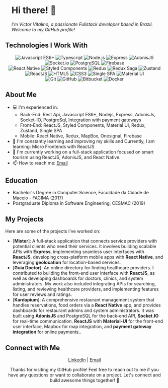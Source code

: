 
<div>
 
  <div style="margin-left: 20px;">
    <h1>Hi there! 👋</h1>
    <p><em>I'm Victor Vitalino, a passionate Fullstack developer based in Brazil. Welcome to my GitHub profile!</em></p>
  </div>
</div>

<!-- Rest of the README content -->

<h2>Technologies I Work With</h2>

<p align="center">
  <img src="https://img.shields.io/badge/Javascript-ES6%2B-yellow?logo=javascript" alt="Javascript ES6+" />
  <img src="https://img.shields.io/badge/Typescript-lightblue?logo=typescript" alt="Typescript" />
  <img src="https://img.shields.io/badge/Node.js-lightgreen?logo=node.js" alt="Node.js" />
  <img src="https://img.shields.io/badge/Express-orange?logo=express" alt="Express" />
  <img src="https://img.shields.io/badge/AdonisJS-brightgreen?logo=adonisjs" alt="AdonisJS" />
  <img src="https://img.shields.io/badge/Socket.io-black?logo=socket.io" alt="Socket.io" />
  <img src="https://img.shields.io/badge/PostgreSQL-lightgrey?logo=postgresql" alt="PostgreSQL" />
    <img src="https://img.shields.io/badge/Firebase-lightyellow?logo=firebase" alt="Firebase" />
  <br />
  <img src="https://img.shields.io/badge/React%20Native-blue?logo=react" alt="React Native" />
  <img src="https://img.shields.io/badge/Styled%20Components-white?logo=styled-components" alt="Styled Components" />
  <img src="https://img.shields.io/badge/Redux-purple?logo=redux" alt="Redux" />
  <img src="https://img.shields.io/badge/Redux%20Saga-black?logo=redux-saga" alt="Redux Saga" />
  <img src="https://img.shields.io/badge/Zustand-blue?logo=zustand" alt="Zustand" />
  <br />


  <img src="https://img.shields.io/badge/ReactJS-blue?logo=react" alt="ReactJS" />
  <img src="https://img.shields.io/badge/HTML5-orange?logo=html5" alt="HTML5" />
  <img src="https://img.shields.io/badge/CSS3-blue?logo=css3" alt="CSS3" />
  <img src="https://img.shields.io/badge/Single%20SPA-black?logo=react" alt="Single SPA" />
  <img src="https://img.shields.io/badge/Material%20UI-teal?logo=material-ui" alt="Material UI" />
  <br />
  <img src="https://img.shields.io/badge/Git-white?logo=git" alt="Git" />
  <img src="https://img.shields.io/badge/GitHub-black?logo=github" alt="GitHub" />
  <img src="https://img.shields.io/badge/Bitbucket-blue?logo=bitbucket" alt="Bitbucket" />

  <img src="https://img.shields.io/badge/Docker-white?logo=docker" alt="Docker" />
</p>

<!-- about -->


<h2>About Me</h2>

- 💻 I'm experienced in:
  - Back-End: Rest Api, Javascript ES6+, Nodejs, Express, AdonisJs, Socket-IO, PostgreSql, Integration with payment gateways
  - Front-End: ReactJS, Styled Components, Material UI, Redux, Zustand, Single SPA
  - Mobile: React Native, Redux, MapBox, Onesignal, Firebase
- 🌱 I'm constantly learning and improving my skills and Currently, I am learning: Micro Frontends with ReactJS
- 🔭 I'm currently working on a full-stack application focused on smart tourism using ReactJS, AdonisJS, and React Native.
- 📫 How to reach me: <a href="mailto:victorvitalino237@gmail.com">Email</a>


<h2>Education</h2>

- Bachelor's Degree in Computer Science, Faculdade da Cidade de Maceio - FACIMA (2017)
- Postgraduate Diploma in Software Engineering, CESMAC (2019)

<h2>My Projects</h2>

Here are some of the projects I've worked on:

- [<strong>Mister</strong>]: A full-stack application that connects service providers with potential clients who need their services. It involves building scalable APIs with **Express**, implementing seamless user interfaces with **ReactJS**, developing cross-platform mobile apps with **React Native**, and leveraging **geolocation** for location-based services.
  <br />
- [<strong>Guia Doctor</strong>]: An online directory for finding healthcare providers. I contributed to building the front-end user interface with **ReactJS**, as well as developing dashboards for doctors, clinics, and system administrators. My work also included integrating APIs for searching, listing, and reviewing healthcare providers, and implementing features for user reviews and ratings.
  <br />
- [<strong>Kardapium</strong>]: A comprehensive restaurant management system that handles reservations, food orders via a **React Native** app, and provides dashboards for restaurant admins and system administrators. It was built using **AdonisJS** and PostgreSQL for the back-end API, **Socket.IO** for real-time communication, **ReactJS** with **Material-UI** for the front-end user interface, Mapbox for map integration, and **payment gateway integration** for online payments..

<!-- <h2>My GitHub Stats</h2>

<p align="center">
  <img src="https://github-readme-stats.vercel.app/api?username=victor-vitalino&show_icons=true&theme=dark" alt="Your GitHub Stats">
   <img height="180em" src="https://github-readme-stats.vercel.app/api/top-langs/?username=victor-vitalino&layout=compact&langs_count=7&theme=dark"/>

</p> -->

<h2>Connect with Me</h2>

<p align="center">
  <a href="https://linkedin.com/in/victor-vitalino-b47766192">LinkedIn</a> | 
  <!-- <a href="https://twitter.com/[Your Twitter Handle]">Twitter</a> |  -->
  <!-- <a href="https://www.[Your Website/Blog URL]">Website/Blog</a> |  -->
  <a href="mailto:victorvitalino237@gmail.com">Email</a>
</p>




<p align="center">Thanks for visiting my GitHub profile! Feel free to reach out to me if you have any questions or want to collaborate on a project. Let's connect and build awesome things together! 🚀</p>

